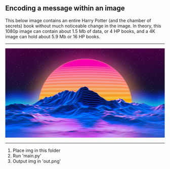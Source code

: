 ## Encoding a message within an image

This below image contains an entire Harry Potter (and the chamber of secrets) book without much noticeable change in the image.
In theory, this 1080p image can contain about 1.5 Mb of data, or 4 HP books, and a 4K image can hold about 5.9 Mb or 16 HP books.

---
![img](https://raw.githubusercontent.com/sparshpekhale/Steganography/master/Test%20imgs/sunset.jpg)

---
1) Place img in this folder
2) Run 'main.py'
3) Output img in 'out.png'
